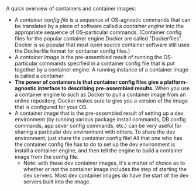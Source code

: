 A quick overview of containers and container images:

- A *container config file* is a sequence of OS-agnostic commands that can be translated by a piece of software called a *container engine* into the appropriate sequence of OS-particular commands. (Container config files for the popular container engine Docker are called "Dockerfiles". Docker is so popular that most open source container software still uses the Dockerfile format for container config files.)
- A *container image* is the pre-assembled result of running the OS-particular commands specified in a container config file that is put together by a container engine. A running instance of a container image is called a *container*.
- **The power of containers is that container config files give a platform-agnostic interface to describing pre-assembled results.** When you use a container engine to such as Docker to pull a container image from an online repository, Docker makes sure to give you a version of the image that is configured for your OS.
- A container image that is the pre-assembled result of setting up a dev environment (by running various package install commands, DB config commands, app sever config commands, etc.) can be very useful for sharing a particular dev environment with others. To share the dev environment, just share the container config file! All that one who has the container config file has to do to set up the dev environment is install a container engine, and then tell the engine to build a container image from the config file.
  - Note: with these dev container images, it's a matter of choice as to whether or not the container image includes the step of starting the dev servers. Most dev container images do have the start of the dev servers built into the image.  
